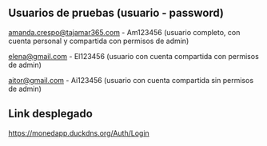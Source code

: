 ## Usuarios de pruebas (usuario - password)

amanda.crespo@tajamar365.com   -   Am123456   (usuario completo, con cuenta personal y compartida con permisos de admin)  

elena@gmail.com   -   El123456   (usuario con cuenta compartida con permisos de admin)  

aitor@gmail.com   -   Ai123456   (usuario con cuenta compartida sin permisos de admin)

## Link desplegado
https://monedapp.duckdns.org/Auth/Login
